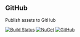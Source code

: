 ## GitHub

Publish assets to GitHub

[![Build Status](https://dev.azure.com/wk-j/azure-release/_apis/build/status/wk-j.azure-release?branchName=master)](https://dev.azure.com/wk-j/azure-release/_build/latest?definitionId=33&branchName=master)
[![NuGet](https://img.shields.io/nuget/v/wk.AzureRelease.svg)](https://www.nuget.org/packages/wk.AzureRelease)
[![GitHub](https://img.shields.io/github/release/wk-j/azure-release.svg)](https://github.com/wk-j/azure-release/releases)
